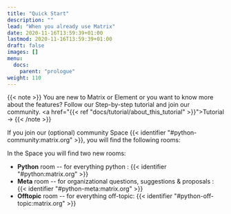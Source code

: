```yaml
---
title: "Quick Start"
description: ""
lead: "When you already use Matrix"
date: 2020-11-16T13:59:39+01:00
lastmod: 2020-11-16T13:59:39+01:00
draft: false
images: []
menu:
  docs:
    parent: "prologue"
weight: 110
---
```


{{< note >}} You are new to Matrix or Element or you want to know more about
the features? Follow our Step-by-step tutorial and join our community. <a
href="{{< ref "docs/tutorial/about_this_tutorial" >}}">Tutorial →</a>
{{< /note >}}

If you join our (optional) community Space
{{< identifier "#python-community:matrix.org" >}}, you will find the
following rooms:

In the Space you will find two new rooms:

- **Python** room -- for everything python :
  {{< identifier "#python:matrix.org" >}}
- **Meta** room -- for organizational questions, suggestions & proposals :
  {{< identifier "#python-meta:matrix.org" >}}
- **Offtopic** room -- for everything off-topic:
  {{< identifier "#python-off-topic:matrix.org" >}}
